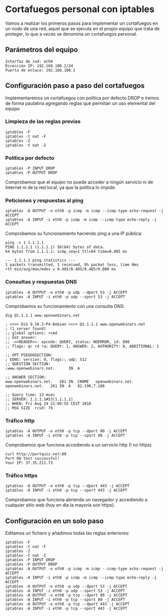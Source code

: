 # Cortafuegos personal con iptables

Vamos a realizar los primeros pasos para implementar un cortafuegos en
un nodo de una red, aquel que se ejecuta en el propio equipo que trata
de proteger, lo que a veces se denomina un cortafuegos
personal.

## Parámetros del equipo

```
Interfaz de red: eth0
Dirección IP: 192.168.100.2/24
Puerta de enlace: 192.168.100.1
```

## Configuración paso a paso del cortafuegos

Implementaremos un cortafuegos con política por defecto DROP e iremos
de forma paulatina agregando reglas que permitan un uso elemental del
equipo

### Limpieza de las reglas previas

```
iptables -F
iptables -t nat -F
iptables -Z
iptables -t nat -Z
```

### Política por defecto

```
iptables -P INPUT DROP
iptables -P OUTPUT DROP
```

Comprobamos que el equipo no puede acceder a ningún servicio ni de
Internet ni de la red local, ya que la política lo impide.

### Peticiones y respuestas al ping

```
iptables -A OUTPUT -o eth0 -p icmp -m icmp --icmp-type echo-request -j ACCEPT
iptables -A INPUT -i eth0 -p icmp -m icmp --icmp-type echo-reply -j ACCEPT
```

Comprobamos su funcionamiento haciendo ping a una IP pública:

```
ping -c 1 1.1.1.1
PING 1.1.1.1 (1.1.1.1) 56(84) bytes of data.
64 bytes from 1.1.1.1: icmp_seq=1 ttl=64 time=0.485 ms

--- 1.1.1.1 ping statistics ---
1 packets transmitted, 1 received, 0% packet loss, time 0ms
rtt min/avg/max/mdev = 0.485/0.485/0.485/0.000 ms
```

### Consultas y respuestas DNS

```
iptables -A OUTPUT -o eth0 -p udp --dport 53 -j ACCEPT
iptables -A INPUT -i eth0 -p udp --sport 53 -j ACCEPT
```

Comprobamos su funcionamiento con una consulta DNS:

```
dig @1.1.1.1 www.openwebinars.net

; <<>> DiG 9.10.3-P4-Debian <<>> @1.1.1.1 www.openwebinars.net
; (1 server found)
;; global options: +cmd
;; Got answer:
;; ->>HEADER<<- opcode: QUERY, status: NOERROR, id: 898
;; flags: qr rd ra; QUERY: 1, ANSWER: 2, AUTHORITY: 0, ADDITIONAL: 1

;; OPT PSEUDOSECTION:
; EDNS: version: 0, flags:; udp: 512
;; QUESTION SECTION:
;www.openwebinars.net.		IN	A

;; ANSWER SECTION:
www.openwebinars.net.	261	IN	CNAME	openwebinars.net.
openwebinars.net.	261	IN	A	82.196.7.188

;; Query time: 13 msec
;; SERVER: 1.1.1.1#53(1.1.1.1)
;; WHEN: Fri Aug 24 21:09:55 CEST 2018
;; MSG SIZE  rcvd: 79
```

### Tráfico http

```
iptables -A OUTPUT -o eth0 -p tcp --dport 80 -j ACCEPT
iptables -A INPUT -i eth0 -p tcp --sport 80 -j ACCEPT
```

Comprobamos que funciona accediendo a un servicio http (! no https)

```
curl http://portquiz.net:80
Port 80 test successful!
Your IP: 37.35.211.73
```

### Tráfico https

```
iptables -A OUTPUT -o eth0 -p tcp --dport 443 -j ACCEPT
iptables -A INPUT -i eth0 -p tcp --sport 443 -j ACCEPT
```

Comprobamos que funciona abriendo un navegador y accediendo a
cualquier sitio web (hoy en día la mayoría son https).

## Configuración en un solo paso

Editamos un fichero y añadimos todas las reglas anteriores:

```
iptables -F
iptables -t nat -F
iptables -Z
iptables -t nat -Z
iptables -P INPUT DROP
iptables -P OUTPUT DROP
iptables -A OUTPUT -o eth0 -p icmp -m icmp --icmp-type echo-request -j ACCEPT
iptables -A INPUT -i eth0 -p icmp -m icmp --icmp-type echo-reply -j ACCEPT
iptables -A OUTPUT -o eth0 -p udp --dport 53 -j ACCEPT
iptables -A INPUT -i eth0 -p udp --sport 53 -j ACCEPT
iptables -A OUTPUT -o eth0 -p tcp --dport 80 -j ACCEPT
iptables -A INPUT -i eth0 -p tcp --sport 80 -j ACCEPT
iptables -A OUTPUT -o eth0 -p tcp --dport 443 -j ACCEPT
iptables -A INPUT -i eth0 -p tcp --sport 443 -j ACCEPT
```

